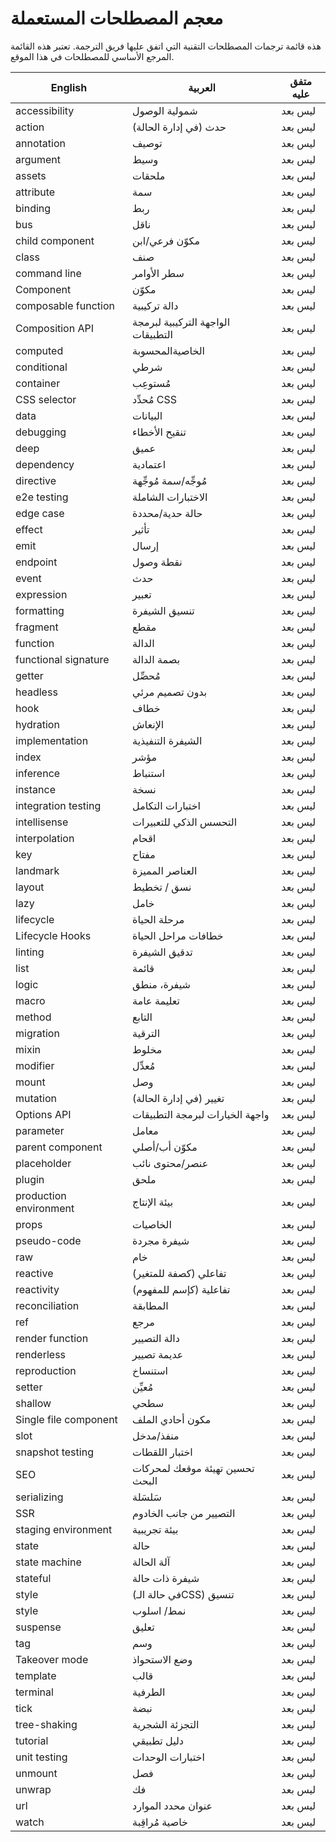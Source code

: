 # معجم المصطلحات المستعملة

هذه قائمة ترجمات المصطلحات التقنية التي اتفق عليها فريق الترجمة. تعتبر هذه القائمة المرجع الأساسي للمصطلحات في هذا الموقع.

| English                | العربية                            | متفق عليه |
| ---------------------- | ---------------------------------- | --------- |
| accessibility          | شمولية الوصول                      | ليس بعد   |
| action                 | حدث (في إدارة الحالة)              | ليس بعد   |
| annotation             | توصيف                              | ليس بعد   |
| argument               | وسيط                               | ليس بعد   |
| assets                 | ملحقات                             | ليس بعد   |
| attribute              | سمة                                | ليس بعد   |
| binding                | ربط                                | ليس بعد   |
| bus                    | ناقل                               | ليس بعد   |
| child component        | مكوّن فرعي/ابن                     | ليس بعد   |
| class                  | صنف                                | ليس بعد   |
| command line           | سطر الأوامر                        | ليس بعد   |
| Component              | مكوّن                              | ليس بعد   |
| composable function    | دالة تركيبية                       | ليس بعد   |
| Composition API        | الواجهة التركيبية لبرمجة التطبيقات | ليس بعد   |
| computed               | الخاصيةالمحسوبة                    | ليس بعد   |
| conditional            | شرطي                               | ليس بعد   |
| container              | مُستوعِب                           | ليس بعد   |
| CSS selector           | مُحدِّد CSS                        | ليس بعد   |
| data                   | البيانات                           | ليس بعد   |
| debugging              | تنقيح الأخطاء                      | ليس بعد   |
| deep                   | عميق                               | ليس بعد   |
| dependency             | اعتمادية                           | ليس بعد   |
| directive              | مُوجِّه/سمة مُوجِّهة               | ليس بعد   |
| e2e testing            | الاختبارات الشاملة                 | ليس بعد   |
| edge case              | حالة حدية/محددة                    | ليس بعد   |
| effect                 | تأثير                              | ليس بعد   |
| emit                   | إرسال                              | ليس بعد   |
| endpoint               | نقطة وصول                          | ليس بعد   |
| event                  | حدث                                | ليس بعد   |
| expression             | تعبير                              | ليس بعد   |
| formatting             | تنسيق الشيفرة                      | ليس بعد   |
| fragment               | مقطع                               | ليس بعد   |
| function               | الدالة                             | ليس بعد   |
| functional signature   | بصمة الدالة                        | ليس بعد   |
| getter                 | مُحصِّل                            | ليس بعد   |
| headless               | بدون تصميم مرئي                    | ليس بعد   |
| hook                   | خطاف                               | ليس بعد   |
| hydration              | الإنعاش                            | ليس بعد   |
| implementation         | الشيفرة التنفيذية                  | ليس بعد   |
| index                  | مؤشر                               | ليس بعد   |
| inference              | استنباط                            | ليس بعد   |
| instance               | نسخة                               | ليس بعد   |
| integration testing    | اختبارات التكامل                   | ليس بعد   |
| intellisense           | التحسس الذكي للتعبيرات             | ليس بعد   |
| interpolation          | اقحام                              | ليس بعد   |
| key                    | مفتاح                              | ليس بعد   |
| landmark               | العناصر المميزة                    | ليس بعد   |
| layout                 | نسق / تخطيط                        | ليس بعد   |
| lazy                   | خامل                               | ليس بعد   |
| lifecycle              | مرحلة الحياة                       | ليس بعد   |
| Lifecycle Hooks        | خطافات مراحل الحياة                | ليس بعد   |
| linting                | تدقيق الشيفرة                      | ليس بعد   |
| list                   | قائمة                              | ليس بعد   |
| logic                  | شيفرة، منطق                        | ليس بعد   |
| macro                  | تعليمة عامة                        | ليس بعد   |
| method                 | التابع                             | ليس بعد   |
| migration              | الترقية                            | ليس بعد   |
| mixin                  | مخلوط                              | ليس بعد   |
| modifier               | مُعدِّل                            | ليس بعد   |
| mount                  | وصل                                | ليس بعد   |
| mutation               | تغيير (في إدارة الحالة)            | ليس بعد   |
| Options API            | واجهة الخيارات لبرمجة التطبيقات    | ليس بعد   |
| parameter              | معامل                              | ليس بعد   |
| parent component       | مكوّن أب/أصلي                      | ليس بعد   |
| placeholder            | عنصر/محتوى نائب                    | ليس بعد   |
| plugin                 | ملحق                               | ليس بعد   |
| production environment | بيئة الإنتاج                       | ليس بعد   |
| props                  | الخاصيات                           | ليس بعد   |
| pseudo-code            | شيفرة مجردة                        | ليس بعد   |
| raw                    | خام                                | ليس بعد   |
| reactive               | (كصفة للمتغير) تفاعلي              | ليس بعد   |
| reactivity             | (كإسم للمفهوم) تفاعلية             | ليس بعد   |
| reconciliation         | المطابقة                           | ليس بعد   |
| ref                    | مرجع                               | ليس بعد   |
| render function        | دالة التصيير                       | ليس بعد   |
| renderless             | عديمة تصيير                        | ليس بعد   |
| reproduction           | استنساخ                            | ليس بعد   |
| setter                 | مُعيِّن                            | ليس بعد   |
| shallow                | سطحي                               | ليس بعد   |
| Single file component  | مكون أحادي الملف                   | ليس بعد   |
| slot                   | منفذ/مدخل                          | ليس بعد   |
| snapshot testing       | اختبار اللقطات                     | ليس بعد   |
| SEO                    | تحسين تهيئة موقعك لمحركات البحث    | ليس بعد   |
| serializing            | سَلسَلة                            | ليس بعد   |
| SSR                    | التصيير من جانب الخادوم            | ليس بعد   |
| staging environment    | بيئة تجريبية                       | ليس بعد   |
| state                  | حالة                               | ليس بعد   |
| state machine          | آلة الحالة                         | ليس بعد   |
| stateful               | شيفرة ذات حالة                     | ليس بعد   |
| style                  | (في حالة الـCSS) تنسيق             | ليس بعد   |
| style                  | نمط/ اسلوب                         | ليس بعد   |
| suspense               | تعليق                              | ليس بعد   |
| tag                    | وسم                                | ليس بعد   |
| Takeover mode          | وضع الاستحواذ                      | ليس بعد   |
| template               | قالب                               | ليس بعد   |
| terminal               | الطرفية                            | ليس بعد   |
| tick                   | نبضة                               | ليس بعد   |
| tree-shaking           | التجزئة الشجرية                    | ليس بعد   |
| tutorial               | دليل تطبيقي                        | ليس بعد   |
| unit testing           | اختبارات الوحدات                   | ليس بعد   |
| unmount                | فصل                                | ليس بعد   |
| unwrap                 | فك                                 | ليس بعد   |
| url                    | عنوان محدد الموارد                 | ليس بعد   |
| watch                  | خاصية مُراقِبة                     | ليس بعد   |
